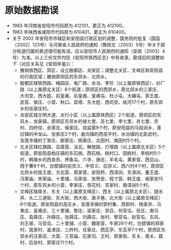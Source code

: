 # 原始数据勘误

- 1983 年河南省安阳市代码原为 412101，更正为 412100。
- 1983 年陕西省咸阳市代码原为 610401，更正为 610400。
- 关于 2002 年安阳市市辖区和安阳县行政区划的调整，国务院的批复（国函〔2002〕123号）与河南省人民政府的通知（豫政文〔2003〕5号）中关于部分街道归属的表述很可能有误，应以安阳市人民政府的通知（安政〔2003〕4号）为准。以上三份文件均在《安阳市铁西区志》中有收录。勘误后的调整如下（对应关系见《安阳年鉴》）：
  - 撤销铁西区、郊区，设立殷都区、龙安区；调整北关区、文峰区和安阳县的行政区域；撤销原郊区的东郊乡、北郊乡。
  - 殷都区辖铁西路、梅园庄、电厂路、水冶、李珍（以上属原铁西区）、纱厂路（以上属原北关区）6个街道；原郊区的西郊乡，原北郊乡的三家庄、大司空、西大姓、前皇甫、后皇甫、皇甫屯、杜小屯、大碾屯、郭王度、武官、侯庄、小营、秋口、双塔、东大姓、西司空、枯河17个村，原东郊乡的任家庄村。
  - 龙安区辖文明大道、太行小区（以上属原铁西区）2个街道，原郊区的东风乡、龙泉镇，原郊区东郊乡的侯七里、苏七里、李七里、肖七里、宗村、四府坟、余家庄、侯家庄、烧盆窑9个村，原安阳县的马投涧乡、善应镇的中龙山、张家庄2个村，曲沟镇的西高平村，水冶镇的北彰武村，宝莲寺镇的丁家庄、郜家庄、杨家庄、北田村、南田村5个村。
  - 北关区辖红旗路、豆腐营、洹北、解放路、灯塔路（以上属原北关区）5个街道，原安阳县柏庄镇的东石桃、西石桃、桃村口、田桃村、李桃村5个村，韩陵乡的西良贡、养鱼屯、六寺、唐庄、羊毛屯、黄家营、西见山、西于曹8个村，白壁镇的前崇义、中崇义、后崇义、西六村4个村，原郊区北郊乡的屈王度、方北营、周家营、安阳桥、西漳涧、东漳涧、董王度、冯家庙、宋家庙、十里铺、马家垒、张贺垒、程寸营、韩王度、缑家垒15个村，原东郊乡的小营、李家庄、杏花村、苏家村、南漳涧5个村。
  - 文峰区辖南关、东关（以上属原文峰区）、西关（以上属原北关区）、甜水井、头二三道街、东大街、西大街、唐子巷、北大街（以上属原文峰区）9个街道，原安阳县的高庄乡、宝莲寺镇的郭村集、西郭村、杨家井、马束庄、皇甫庄、三十里铺、黎庄、梁家庄、崇召、何官屯、任庄、南马庄、袁薛庄、孙薛庄、张薛庄、刘薛庄、张村、黎官屯、赵官屯、东风、刘王坡、马官屯、二十里铺、小营、魏家营、牛房26个村，白壁镇的郑家村、晁家村、盖津店、三府村、任家庄、西瓦亭、东瓦亭7个村，原郊区东郊乡的汪家店、大营、三官庙、石家沟、王村、郭家街、东关、南关、聂村、后张村、郭家庄11个村。
